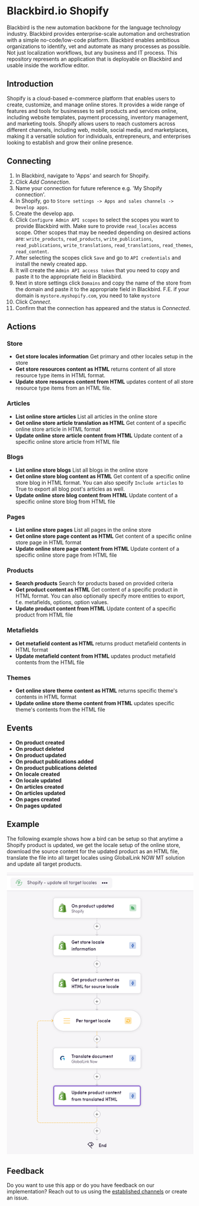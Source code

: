 # Blackbird.io Shopify

Blackbird is the new automation backbone for the language technology industry. Blackbird provides enterprise-scale automation and orchestration with a simple no-code/low-code platform. Blackbird enables ambitious organizations to identify, vet and automate as many processes as possible. Not just localization workflows, but any business and IT process. This repository represents an application that is deployable on Blackbird and usable inside the workflow editor.

## Introduction

<!-- begin docs -->

Shopify is a cloud-based e-commerce platform that enables users to create, customize, and manage online stores. It provides a wide range of features and tools for businesses to sell products and services online, including website templates, payment processing, inventory management, and marketing tools. Shopify allows users to reach customers across different channels, including web, mobile, social media, and marketplaces, making it a versatile solution for individuals, entrepreneurs, and enterprises looking to establish and grow their online presence.

## Connecting

1. In Blackbird, navigate to 'Apps' and search for Shopify.
2. Click _Add Connection_.
3. Name your connection for future reference e.g. 'My Shopify connection'.
4. In Shopify, go to `Store settings -> Apps and sales channels -> Develop apps`.
5. Create the develop app.
6. Click `Configure Admin API scopes` to select the scopes you want to provide Blackbird with. Make sure to provide `read_locales` access scope. Other scopes that may be needed depending on desired actions are: `write_products`, `read_products`, `write_publications`, `read_publications`, `write_translations`, `read_translations`, `read_themes`, `read_content`.
7. After selecting the scopes click `Save` and go to `API credentials` and install the newly created app.
8. It will create the `Admin API access token` that you need to copy and paste it to the appropriate field in Blackbird.
9. Next in store settings click `Domains` and copy the name of the store from the domain and paste it to the appropriate field in Blackbird. F.E. if your domain is `mystore.myshopify.com`, you need to take `mystore`
10. Click _Connect_.
11. Confirm that the connection has appeared and the status is _Connected_. 

## Actions

### Store
- **Get store locales information** Get primary and other locales setup in the store
- **Get store resources content as HTML** returns content of all store resource type items in HTML format.
- **Update store resources content from HTML** updates content of all store resource type items from an HTML file.

### Articles

- **List online store articles** List all articles in the online store
- **Get online store article translation as HTML** Get content of a specific online store article in HTML format
- **Update online store article content from HTML** Update content of a specific online store article from HTML file

### Blogs

- **List online store blogs** List all blogs in the online store
- **Get online store blog content as HTML** Get content of a specific online store blog in HTML format. You can also specify `Include articles` to True to export all blog post's articles as well.
- **Update online store blog content from HTML** Update content of a specific online store blog from HTML file

### Pages

- **List online store pages** List all pages in the online store
- **Get online store page content as HTML** Get content of a specific online store page in HTML format
- **Update online store page content from HTML** Update content of a specific online store page from HTML file

### Products

- **Search products** Search for products based on provided criteria
- **Get product content as HTML** Get content of a specific product in HTML format. You can also optionally specify more entities to export, f.e. metafields, options, option values.
- **Update product content from HTML** Update content of a specific product from HTML file

### Metafields

- **Get metafield content as HTML** returns product metafield contents in HTML format
- **Update metafield content from HTML** updates product metafield contents from the HTML file

### Themes

- **Get online store theme content as HTML** returns specific theme's contents in HTML format
- **Update online store theme content from HTML** updates specific theme's contents from the HTML file

## Events

- **On product created**
- **On product deleted**
- **On product updated**
- **On product publications added**
- **On product publications deleted**
- **On locale created**
- **On locale updated**
- **On articles created**
- **On articles updated**
- **On pages created**
- **On pages updated**

## Example

The following example shows how a bird can be setup so that anytime a Shopify product is updated, we get the locale setup of the online store, download the source content for the updated product as an HTML file, translate the file into all target locales using GlobalLink NOW MT solution and update all target products.

![Sample Bird](image/README/ShopifySampleBird.png)

## Feedback

Do you want to use this app or do you have feedback on our implementation? Reach out to us using the [established channels](https://www.blackbird.io/) or create an issue.

<!-- end docs -->

